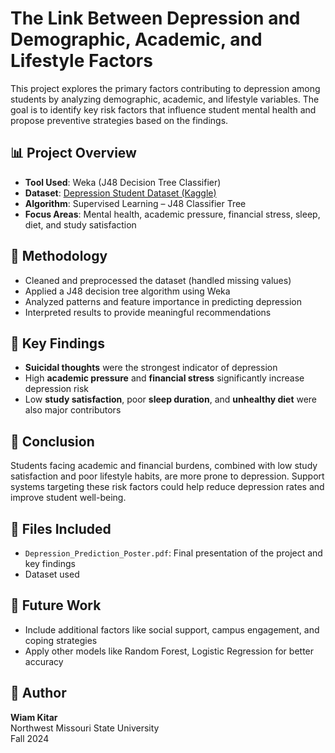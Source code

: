 # The Link Between Depression and Demographic, Academic, and Lifestyle Factors

This project explores the primary factors contributing to depression among students by analyzing demographic, academic, and lifestyle variables. The goal is to identify key risk factors that influence student mental health and propose preventive strategies based on the findings.

## 📊 Project Overview

- **Tool Used**: Weka (J48 Decision Tree Classifier)
- **Dataset**: [Depression Student Dataset (Kaggle)](https://www.kaggle.com/datasets/ikynahidwin/depression-student-dataset)
- **Algorithm**: Supervised Learning – J48 Classifier Tree
- **Focus Areas**: Mental health, academic pressure, financial stress, sleep, diet, and study satisfaction

## 🧪 Methodology

- Cleaned and preprocessed the dataset (handled missing values)
- Applied a J48 decision tree algorithm using Weka
- Analyzed patterns and feature importance in predicting depression
- Interpreted results to provide meaningful recommendations

## 🧠 Key Findings

- **Suicidal thoughts** were the strongest indicator of depression
- High **academic pressure** and **financial stress** significantly increase depression risk
- Low **study satisfaction**, poor **sleep duration**, and **unhealthy diet** were also major contributors

## 📝 Conclusion

Students facing academic and financial burdens, combined with low study satisfaction and poor lifestyle habits, are more prone to depression. Support systems targeting these risk factors could help reduce depression rates and improve student well-being.

## 📂 Files Included

- `Depression_Prediction_Poster.pdf`: Final presentation of the project and key findings
- Dataset used

## 🌱 Future Work

- Include additional factors like social support, campus engagement, and coping strategies
- Apply other models like Random Forest, Logistic Regression for better accuracy

## 🌸 Author

**Wiam Kitar**  
Northwest Missouri State University  
Fall 2024

